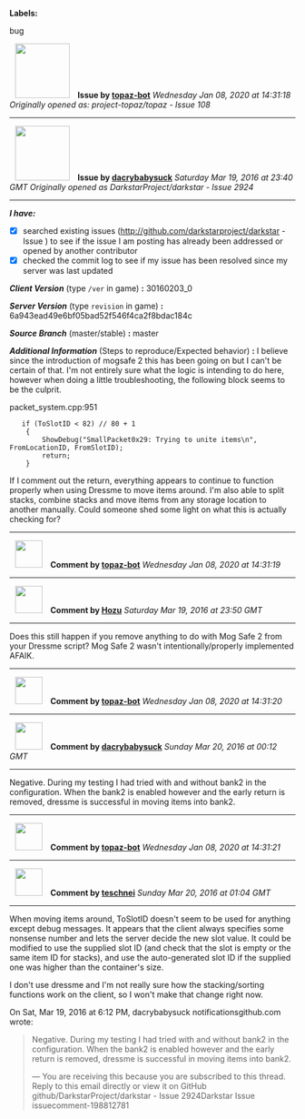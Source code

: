 **Labels:**

bug



<a href="https://github.com/topaz-bot"><img src="https://avatars3.githubusercontent.com/u/59651103?v=4" width="96" height="96" hspace="10"></img></a> **Issue by [topaz-bot](https://github.com/topaz-bot)**
_Wednesday Jan 08, 2020 at 14:31:18_
_Originally opened as: project-topaz/topaz - Issue 108_

----

<a href="https://github.com/dacrybabysuck"><img src="https://avatars3.githubusercontent.com/u/8637673?v=4"  width="96" height="96" hspace="10"></img></a> **Issue by [dacrybabysuck](https://github.com/dacrybabysuck)**
_Saturday Mar 19, 2016 at 23:40 GMT_
_Originally opened as DarkstarProject/darkstar - Issue 2924_

----

<!-- remove space and mark with 'x' between [] -->

**_I have:_**
- [x] searched existing issues (http://github.com/darkstarproject/darkstar - Issue ) to see if the issue I am posting has already been addressed or opened by another contributor
- [x] checked the commit log to see if my issue has been resolved since my server was last updated

<!-- Issues will be closed without being looked into if the following information is missing (unless its not applicable). -->

**_Client Version_** (type `/ver` in game) **:**
30160203_0

**_Server Version_** (type `revision` in game) **:**
6a943ead49e6bf05bad52f546f4ca2f8bdac184c

**_Source Branch_** (master/stable) **:**
master

**_Additional Information_** (Steps to reproduce/Expected behavior) **:**
I believe since the introduction of mogsafe 2 this has been going on but I can't be certain of that.  I'm not entirely sure what the logic is intending to do here, however when doing a little troubleshooting, the following block seems to be the culprit.

packet_system.cpp:951

```
   if (ToSlotID < 82) // 80 + 1
    {
        ShowDebug("SmallPacket0x29: Trying to unite items\n", FromLocationID, FromSlotID);
        return;
    }
```

If I comment out the return, everything appears to continue to function properly when using Dressme to move items around.  I'm also able to split stacks, combine stacks and move items from any storage location to another manually.  Could someone shed some light on what this is actually checking for?




----
<a href="https://github.com/topaz-bot"><img src="https://avatars3.githubusercontent.com/u/59651103?v=4" width="48" height="48" hspace="10"></img></a> **Comment by [topaz-bot](https://github.com/topaz-bot)**
_Wednesday Jan 08, 2020 at 14:31:19_

----

<a href="https://github.com/Hozu"><img src="https://avatars3.githubusercontent.com/u/12777366?v=4"  width="48" height="48" hspace="10"></img></a> **Comment by [Hozu](https://github.com/Hozu)**
_Saturday Mar 19, 2016 at 23:50 GMT_

----

Does this still happen if you remove anything to do with Mog Safe 2 from your Dressme script? Mog Safe 2 wasn't intentionally/properly implemented AFAIK.




----
<a href="https://github.com/topaz-bot"><img src="https://avatars3.githubusercontent.com/u/59651103?v=4" width="48" height="48" hspace="10"></img></a> **Comment by [topaz-bot](https://github.com/topaz-bot)**
_Wednesday Jan 08, 2020 at 14:31:20_

----

<a href="https://github.com/dacrybabysuck"><img src="https://avatars3.githubusercontent.com/u/8637673?v=4"  width="48" height="48" hspace="10"></img></a> **Comment by [dacrybabysuck](https://github.com/dacrybabysuck)**
_Sunday Mar 20, 2016 at 00:12 GMT_

----

Negative.  During my testing I had tried with and without bank2 in the configuration.  When the bank2 is enabled however and the early return is removed, dressme is successful in moving items into bank2.




----
<a href="https://github.com/topaz-bot"><img src="https://avatars3.githubusercontent.com/u/59651103?v=4" width="48" height="48" hspace="10"></img></a> **Comment by [topaz-bot](https://github.com/topaz-bot)**
_Wednesday Jan 08, 2020 at 14:31:21_

----

<a href="https://github.com/teschnei"><img src="https://avatars3.githubusercontent.com/u/1149183?v=4"  width="48" height="48" hspace="10"></img></a> **Comment by [teschnei](https://github.com/teschnei)**
_Sunday Mar 20, 2016 at 01:04 GMT_

----

When moving items around, ToSlotID doesn't seem to be used for anything
except debug messages.  It appears that the client always specifies some
nonsense number and lets the server decide the new slot value.  It could be
modified to use the supplied slot ID (and check that the slot is empty or
the same item ID for stacks), and use the auto-generated slot ID if the
supplied one was higher than the container's size.

I don't use dressme and I'm not really sure how the stacking/sorting
functions work on the client, so I won't make that change right now.

On Sat, Mar 19, 2016 at 6:12 PM, dacrybabysuck notificationsgithub.com
wrote:

> Negative. During my testing I had tried with and without bank2 in the
> configuration. When the bank2 is enabled however and the early return is
> removed, dressme is successful in moving items into bank2.
> 
> —
> You are receiving this because you are subscribed to this thread.
> Reply to this email directly or view it on GitHub
> github/DarkstarProject/darkstar - Issue 2924Darkstar Issue issuecomment-198812781


